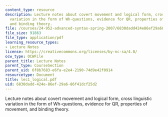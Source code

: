 ```yaml
---
content_type: resource
description: Lecture notes about covert movement and logical form, cross linguistic
  variation in the form of Wh-questions, evidence for QR, properties of movement,
  and binding theory.
file: /courses/24-952-advanced-syntax-spring-2007/6830dadd424e86ef29a686f41dcf25d2_lec1_logical.pdf
file_size: 91863
file_type: application/pdf
learning_resource_types:
- Lecture Notes
license: https://creativecommons.org/licenses/by-nc-sa/4.0/
ocw_type: OCWFile
parent_title: Lecture Notes
parent_type: CourseSection
parent_uid: 6f8b7683-e6fa-e2e4-2190-74d9e42f0914
resourcetype: Document
title: lec1_logical.pdf
uid: 6830dadd-424e-86ef-29a6-86f41dcf25d2
---
```

Lecture notes about covert movement and logical form, cross linguistic variation in the form of Wh-questions, evidence for QR, properties of movement, and binding theory.